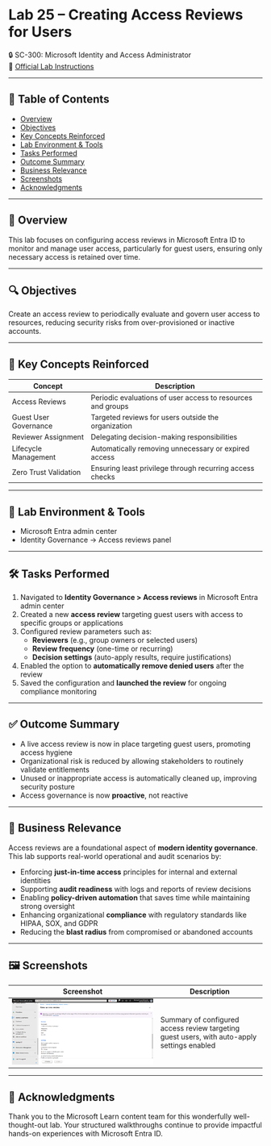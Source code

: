 # Lab 25 – Creating Access Reviews for Users  
🔒 SC-300: Microsoft Identity and Access Administrator  
📄 [Official Lab Instructions](https://microsoftlearning.github.io/SC-300-Identity-and-Access-Administrator/Instructions/Labs/Lab_25_CreatingAccessReviewsForUsers.html)

---

## 📑 Table of Contents
- [Overview](#-overview)
- [Objectives](#-objectives)
- [Key Concepts Reinforced](#-key-concepts-reinforced)
- [Lab Environment & Tools](#-lab-environment--tools)
- [Tasks Performed](#-tasks-performed)
- [Outcome Summary](#-outcome-summary)
- [Business Relevance](#-business-relevance)
- [Screenshots](#-screenshots)
- [Acknowledgments](#-acknowledgments)

---

## 🧽 Overview
This lab focuses on configuring access reviews in Microsoft Entra ID to monitor and manage user access, particularly for guest users, ensuring only necessary access is retained over time.

---

## 🔍 Objectives
Create an access review to periodically evaluate and govern user access to resources, reducing security risks from over-provisioned or inactive accounts.

---

## 📘 Key Concepts Reinforced

| Concept | Description |
|---------|-------------|
| Access Reviews | Periodic evaluations of user access to resources and groups |
| Guest User Governance | Targeted reviews for users outside the organization |
| Reviewer Assignment | Delegating decision-making responsibilities |
| Lifecycle Management | Automatically removing unnecessary or expired access |
| Zero Trust Validation | Ensuring least privilege through recurring access checks |

---

## 🧪 Lab Environment & Tools
- Microsoft Entra admin center  
- Identity Governance → Access reviews panel  

---

## 🛠️ Tasks Performed
1. Navigated to **Identity Governance > Access reviews** in Microsoft Entra admin center  
2. Created a new **access review** targeting guest users with access to specific groups or applications  
3. Configured review parameters such as:  
   - **Reviewers** (e.g., group owners or selected users)  
   - **Review frequency** (one-time or recurring)  
   - **Decision settings** (auto-apply results, require justifications)  
4. Enabled the option to **automatically remove denied users** after the review  
5. Saved the configuration and **launched the review** for ongoing compliance monitoring  

---

## ✅ Outcome Summary
- A live access review is now in place targeting guest users, promoting access hygiene  
- Organizational risk is reduced by allowing stakeholders to routinely validate entitlements  
- Unused or inappropriate access is automatically cleaned up, improving security posture  
- Access governance is now **proactive**, not reactive  

---

## 💼 Business Relevance
Access reviews are a foundational aspect of **modern identity governance**. This lab supports real-world operational and audit scenarios by:
- Enforcing **just-in-time access** principles for internal and external identities  
- Supporting **audit readiness** with logs and reports of review decisions  
- Enabling **policy-driven automation** that saves time while maintaining strong oversight  
- Enhancing organizational **compliance** with regulatory standards like HIPAA, SOX, and GDPR  
- Reducing the **blast radius** from compromised or abandoned accounts  

---

## 🖼️ Screenshots

| Screenshot | Description |
|------------|-------------|
| ![Access Review Summary Settings](https://github.com/miadco/SC-300-Identity-and-Access-Labs/blob/main/25%20-%20Creating%20Access%20Reviews%20for%20Internal%20and%20External%20Users/screenshots/access-review-summary-settings.png?raw=true) | Summary of configured access review targeting guest users, with auto-apply settings enabled |

---

## 🙏 Acknowledgments  
Thank you to the Microsoft Learn content team for this wonderfully well-thought-out lab. Your structured walkthroughs continue to provide impactful hands-on experiences with Microsoft Entra ID.
